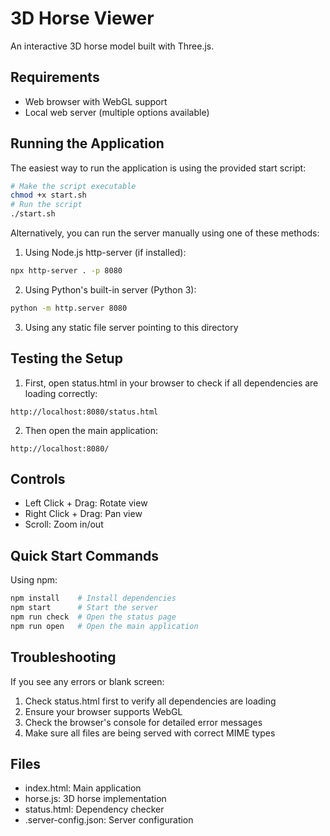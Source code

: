 # 3D Horse Viewer

An interactive 3D horse model built with Three.js.

## Requirements

- Web browser with WebGL support
- Local web server (multiple options available)

## Running the Application

The easiest way to run the application is using the provided start script:

```bash
# Make the script executable
chmod +x start.sh
# Run the script
./start.sh
```

Alternatively, you can run the server manually using one of these methods:

1. Using Node.js http-server (if installed):
```bash
npx http-server . -p 8080
```

2. Using Python's built-in server (Python 3):
```bash
python -m http.server 8080
```

3. Using any static file server pointing to this directory

## Testing the Setup

1. First, open status.html in your browser to check if all dependencies are loading correctly:
```
http://localhost:8080/status.html
```

2. Then open the main application:
```
http://localhost:8080/
```

## Controls

- Left Click + Drag: Rotate view
- Right Click + Drag: Pan view
- Scroll: Zoom in/out

## Quick Start Commands

Using npm:
```bash
npm install    # Install dependencies
npm start      # Start the server
npm run check  # Open the status page
npm run open   # Open the main application
```

## Troubleshooting

If you see any errors or blank screen:

1. Check status.html first to verify all dependencies are loading
2. Ensure your browser supports WebGL
3. Check the browser's console for detailed error messages
4. Make sure all files are being served with correct MIME types

## Files

- index.html: Main application
- horse.js: 3D horse implementation
- status.html: Dependency checker
- .server-config.json: Server configuration
